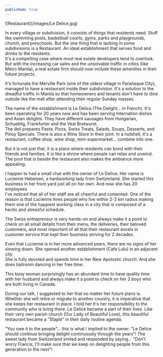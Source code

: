```yaml
---
published: true
---
```

![Restaurant](/images/Le Delice.jpg)

In every village or subdivision, it consists of things that residents need. Stuff like swimming pools, basketball courts, gyms, parks and playgrounds, church, and preschools.
But the one thing that is lacking in some subdivisions is a Restaurant. An ideal establishment that serves food and drinks to the residents.   
It's a compelling case where most real estate developers tend to overlook. 
But with the increasing car sales and the unsolvable traffic in cities (like Metro Manila), a real estate firm should now include these amenities in their future projects. 

It's fortunate the Merville Park (one of the oldest village in Parañaque City), managed to have a restaurant inside their subdivision. It's a solution to the dreadful traffic in Manila so that homeowners and tenants don't have to dine outside like the mall after attending their regular Sunday masses. 

The name of the establishment is Le Delice (The Delight... in French). It's been operating for 20 years now and has been serving Internation dishes and Asian delights. They have different sausages from Hungarian, Schueblig, Frankfurter and the Veal Bratwurst.   
The deli prepares Pasta, Pizza, Swiss Treats, Salads, Soups, Desserts, and Pinoy Specials. There is also a Wine Store in their joint. 
In a nutshell, it's a restaurant, coffee shop, wine shop, mini-supermarket... combine into one. 

But it is not just that, it is a place where residents can bond with their friends and families. It is like a shrine where people can relax and unwind. The pool that is beside the restaurant also makes the ambiance more appealing. 

I happen to had a small chat with the owner of Le Delice. Her name is Lucienne Hebeisen, a hardworking lady from Switzerland. She started this business in her front yard just all on her own. And now she has 20 employees.   
I've noticed that all of her staff are all cheerful and contented. One of the reason is that Lucienne hires people who live within 2-3 km radius making them one of the happiest working class in a city that is composed of a hectic and stressful schedule. 

The Swiss entrepreneur is very hands-on and always make it a point to check on all small details from their menu, the deliveries, their beloved customers, and most important of all that their restaurant excels in customer service that kept their business striving for 2 decades.

Even that Lucienne is in her more advanced years, there are no signs of her slowing down. She opened another establishment (Cafe Lulu) in an adjacent city.   
She is fully devoted and spends time in her New Apolostic church. And she does ballroom dancing in her free time. 

This busy woman surprisingly has an abundant time to have quality time with her husband and always make it a point to check on her 2 boys who are both living in Canada. 

During our talk, I suggested to her that no matter her future plans is. Whether she will retire or migrate to another country, it is imperative that she keeps her restaurant in place. 
I told her it's her responsibility to the community who is living there. Le Delice became a part of their lives. Like their very own parish church (Our Lady of Beautiful Love), this beautiful restaurant became a "Staple" in their daily routine agenda.  

"You owe it to the people"... this is what I implied to the owner.  "Le Delice should continue bringing delight continuously through the years"! 
The sweet lady from Switzerland smiled and responded by saying... "Don't worry Francis, I'll make sure that we keep on delighting people from this generation to the next"!  
